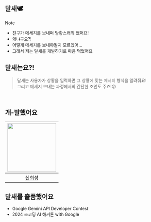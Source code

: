 ## 달새🕊
> [!NOTE]
> - 친구가 메세지를 보내며 당황스러워 했어요!
> - 왜냐구요?!
> - 어떻게 메세지를 보내야될지 모르겠어...
> - 그래서 저는 달새를 개발하기로 마음 먹었어요

## 달새는요?!
> 달새는 사용자가 상황을 입력하면 그 상황에 맞는 메시지 형식을 알려줘요! <br>
> 그리고 메세지 보내는 과정에서의 간단한 조언도 주죠!😲

<br>

## 개-발했어요
|<img src="https://avatars.githubusercontent.com/u/128358820?v=4" width="160">|
|:-:|
|[신희성](https://github.com/huise0ng)|


## 달새를 출품했어요
- Google Gemini API Developer Contest <br>
- 2024 조코딩 AI 해커톤 with Google



